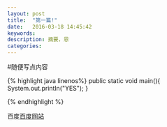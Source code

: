 ```yaml
---
layout: post
title:  "第一篇!"
date:   2016-03-18 14:45:42
keywords: 
description: 摘要，恩
categories: 
---
```

#随便写点内容

{% highlight java linenos%}
public static void main(){
System.out.println("YES");
}

{% endhighlight %}

百度[百度网站][baidu]

[baidu]:http://www.baidu.com
